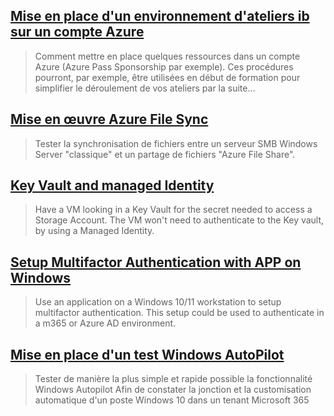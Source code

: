 ## [Mise en place d'un environnement d'ateliers ib sur un compte Azure](/extra/ibAzureLabs.md#mise-en-place-dun-environnement-dateliers-ib-sur-un-compte-azure)  
> Comment mettre en place quelques ressources dans un compte Azure (Azure Pass Sponsorship par exemple). Ces procédures pourront, par exemple, être utilisées en début de formation pour simplifier le déroulement de vos ateliers par la suite...  
 
## [Mise en œuvre Azure File Sync](labs/azureFileSync.md#lab-mise-en-%C5%93uvre-azure-file-sync)  
> Tester la synchronisation de fichiers entre un serveur SMB Windows Server "classique" et un partage de fichiers "Azure File Share".  

## [Key Vault and managed Identity](labs/keyVault%20and%20ManagedId.md#lab-key-vault-and-managed-identity)  
> Have a VM looking in a Key Vault for the secret needed to access a Storage Account. The VM won't need to authenticate to the Key vault, by using a Managed Identity.  
 
## [Setup Multifactor Authentication with APP on Windows](labs/mfa-alternative.md#lab-setup-multifactor-authentication-with-app-on-windows)  
> Use an application on a Windows 10/11 workstation to setup multifactor authentication. This setup could be used to authenticate in a m365 or Azure AD environment.  

## [Mise en place d'un test Windows AutoPilot](labs/windowsAutopilot.md#lab--mise-en-place-dun-test-windows-autopilot)  
> Tester de manière la plus simple et rapide possible la fonctionnalité Windows Autopilot Afin de constater la jonction et la customisation automatique d'un poste Windows 10 dans un tenant Microsoft 365  
